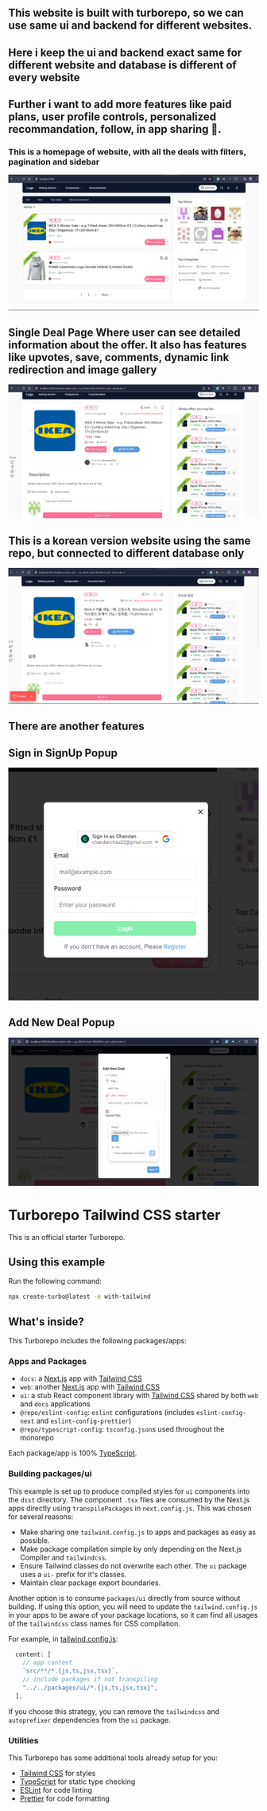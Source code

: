 ## This website is built with turborepo, so we can use same ui and backend for different websites.

## Here i keep the ui and backend exact same for different website and database is different of every website

## Further i want to add more features like paid plans, user profile controls, personalized recommandation, follow, in app sharing 🙂.

### This is a homepage of website, with all the deals with filters, pagination and sidebar

![](https://github.com/chandan2312/dealverse/blob/main/sc/english-home.png)

## Single Deal Page Where user can see detailed information about the offer. It also has features like upvotes, save, comments, dynamic link redirection and image gallery

![](https://github.com/chandan2312/dealverse/blob/main/sc/english-deal-page.png)

## This is a korean version website using the same repo, but connected to different database only

![](https://github.com/chandan2312/dealverse/blob/main/sc/korea-single%20deal.png)

## There are another features

## Sign in SignUp Popup

![](https://github.com/chandan2312/dealverse/blob/main/sc/english-sign%20in.png)

## Add New Deal Popup

![](https://github.com/chandan2312/dealverse/blob/main/sc/english%20add-new-deal.png)

# Turborepo Tailwind CSS starter

This is an official starter Turborepo.

## Using this example

Run the following command:

```sh
npx create-turbo@latest -e with-tailwind
```

## What's inside?

This Turborepo includes the following packages/apps:

### Apps and Packages

- `docs`: a [Next.js](https://nextjs.org/) app with [Tailwind CSS](https://tailwindcss.com/)
- `web`: another [Next.js](https://nextjs.org/) app with [Tailwind CSS](https://tailwindcss.com/)
- `ui`: a stub React component library with [Tailwind CSS](https://tailwindcss.com/) shared by both `web` and `docs` applications
- `@repo/eslint-config`: `eslint` configurations (includes `eslint-config-next` and `eslint-config-prettier`)
- `@repo/typescript-config`: `tsconfig.json`s used throughout the monorepo

Each package/app is 100% [TypeScript](https://www.typescriptlang.org/).

### Building packages/ui

This example is set up to produce compiled styles for `ui` components into the `dist` directory. The component `.tsx` files are consumed by the Next.js apps directly using `transpilePackages` in `next.config.js`. This was chosen for several reasons:

- Make sharing one `tailwind.config.js` to apps and packages as easy as possible.
- Make package compilation simple by only depending on the Next.js Compiler and `tailwindcss`.
- Ensure Tailwind classes do not overwrite each other. The `ui` package uses a `ui-` prefix for it's classes.
- Maintain clear package export boundaries.

Another option is to consume `packages/ui` directly from source without building. If using this option, you will need to update the `tailwind.config.js` in your apps to be aware of your package locations, so it can find all usages of the `tailwindcss` class names for CSS compilation.

For example, in [tailwind.config.js](packages/tailwind-config/tailwind.config.js):

```js
  content: [
    // app content
    `src/**/*.{js,ts,jsx,tsx}`,
    // include packages if not transpiling
    "../../packages/ui/*.{js,ts,jsx,tsx}",
  ],
```

If you choose this strategy, you can remove the `tailwindcss` and `autoprefixer` dependencies from the `ui` package.

### Utilities

This Turborepo has some additional tools already setup for you:

- [Tailwind CSS](https://tailwindcss.com/) for styles
- [TypeScript](https://www.typescriptlang.org/) for static type checking
- [ESLint](https://eslint.org/) for code linting
- [Prettier](https://prettier.io) for code formatting
